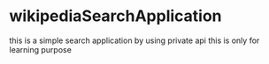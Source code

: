 # wikipediaSearchApplication
this is a simple search application by using private api
this is only for learning purpose
